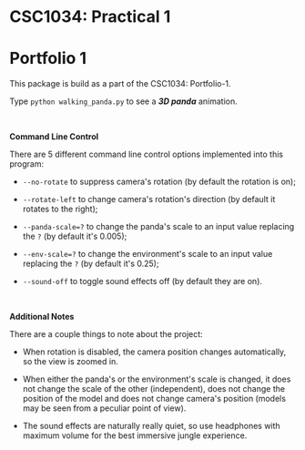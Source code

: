 CSC1034: Practical 1
====================
Portfolio 1
===========

This package is build as a part of the CSC1034: Portfolio-1.

Type `python walking_panda.py` to see a *__3D panda__* animation.

<br />

__Command Line Control__

There are 5 different command line control options implemented into this program:

* `--no-rotate` to suppress camera's rotation (by default the rotation is on);

* `--rotate-left` to change camera's rotation's direction (by default it rotates to the right);

* `--panda-scale=?` to change the panda's scale to an input value replacing the `?` (by default it's 0.005);

* `--env-scale=?` to change the environment's scale to an input value replacing the `?` (by default it's 0.25);

* `--sound-off` to toggle sound effects off (by default they are on).

<br />

__Additional Notes__

There are a couple things to note about the project:

* When rotation is disabled, the camera position changes automatically, so the view is zoomed in.

* When either the panda's or the environment's scale is changed, it does not change the scale of the other (independent), 
does not change the position of the model and does not change camera's position (models may be seen from a peculiar point of view).

* The sound effects are naturally really quiet, so use headphones with maximum volume for the best immersive jungle
experience.
